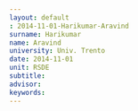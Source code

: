 ```yaml
---
layout: default 
: 2014-11-01-Harikumar-Aravind
surname: Harikumar
name: Aravind
university: Univ. Trento
date: 2014-11-01
unit: RSDE
subtitle: 
advisor: 
keywords: 
---
```

